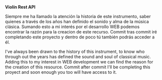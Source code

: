 **Violín Rest API**

Siempre me ha llamado la atención la historia de este instrumento, saber quienes a través de los años han definido el sonido y alma de la música clásica. 
Sumando esto a mi interés por el desarrollo WEB podemos encontrar la razón para la creacion de este recurso. Commit tras commit iré completando este proyecto y 
dentro de poco tú también podrás acceder a él.


I've always been drawn to the history of this instrument, to know who through out the years has defined the sound and soul of classical music. 
Adding this to my interest in WEB development we can find the reason for the creation of this resource. Commit after commit I'll be completing this proyect and soon 
enough you too will have access to it.
